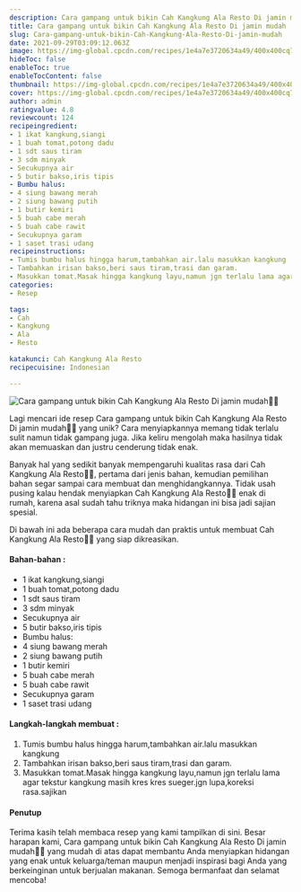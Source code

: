 ```yaml
---
description: Cara gampang untuk bikin Cah Kangkung Ala Resto Di jamin mudah"
title: Cara gampang untuk bikin Cah Kangkung Ala Resto Di jamin mudah
slug: Cara-gampang-untuk-bikin-Cah-Kangkung-Ala-Resto-Di-jamin-mudah
date: 2021-09-29T03:09:12.063Z
image: https://img-global.cpcdn.com/recipes/1e4a7e3720634a49/400x400cq70/photo.jpg
hideToc: false
enableToc: true
enableTocContent: false
thumbnail: https://img-global.cpcdn.com/recipes/1e4a7e3720634a49/400x400cq70/photo.jpg
cover: https://img-global.cpcdn.com/recipes/1e4a7e3720634a49/400x400cq70/photo.jpg
author: admin
ratingvalue: 4.8
reviewcount: 124
recipeingredient:
- 1 ikat kangkung,siangi
- 1 buah tomat,potong dadu
- 1 sdt saus tiram
- 3 sdm minyak
- Secukupnya air
- 5 butir bakso,iris tipis
- Bumbu halus:
- 4 siung bawang merah
- 2 siung bawang putih
- 1 butir kemiri
- 5 buah cabe merah
- 5 buah cabe rawit
- Secukupnya garam
- 1 saset trasi udang
recipeinstructions:
- Tumis bumbu halus hingga harum,tambahkan air.lalu masukkan kangkung
- Tambahkan irisan bakso,beri saus tiram,trasi dan garam.
- Masukkan tomat.Masak hingga kangkung layu,namun jgn terlalu lama agar tekstur kangkung masih kres kres sueger.jgn lupa,koreksi rasa.sajikan
categories:
- Resep

tags:
- Cah
- Kangkung
- Ala
- Resto

katakunci: Cah Kangkung Ala Resto
recipecuisine: Indonesian

---
```


![Cara gampang untuk bikin Cah Kangkung Ala Resto Di jamin mudah👩‍🍳](https://img-global.cpcdn.com/recipes/1e4a7e3720634a49/400x400cq70/photo.jpg)

Lagi mencari ide resep Cara gampang untuk bikin Cah Kangkung Ala Resto Di jamin mudah👩‍🍳 yang unik? Cara menyiapkannya memang tidak terlalu sulit namun tidak gampang juga. Jika keliru mengolah maka hasilnya tidak akan memuaskan dan justru cenderung tidak enak.

Banyak hal yang sedikit banyak mempengaruhi kualitas rasa dari Cah Kangkung Ala Resto👩‍🍳, pertama dari jenis bahan, kemudian pemilihan bahan segar sampai cara membuat dan menghidangkannya. Tidak usah pusing kalau hendak menyiapkan Cah Kangkung Ala Resto👩‍🍳 enak di rumah, karena asal sudah tahu triknya maka hidangan ini bisa jadi sajian spesial.

Di bawah ini ada beberapa cara mudah dan praktis untuk membuat Cah Kangkung Ala Resto👩‍🍳 yang siap dikreasikan.

<!--inarticleads1-->

#### Bahan-bahan :

- 1 ikat kangkung,siangi
- 1 buah tomat,potong dadu
- 1 sdt saus tiram
- 3 sdm minyak
- Secukupnya air
- 5 butir bakso,iris tipis
- Bumbu halus:
- 4 siung bawang merah
- 2 siung bawang putih
- 1 butir kemiri
- 5 buah cabe merah
- 5 buah cabe rawit
- Secukupnya garam
- 1 saset trasi udang

<!--inarticleads2-->

#### Langkah-langkah membuat :

1. Tumis bumbu halus hingga harum,tambahkan air.lalu masukkan kangkung
1. Tambahkan irisan bakso,beri saus tiram,trasi dan garam.
1. Masukkan tomat.Masak hingga kangkung layu,namun jgn terlalu lama agar tekstur kangkung masih kres kres sueger.jgn lupa,koreksi rasa.sajikan

#### Penutup

Terima kasih telah membaca resep yang kami tampilkan di sini. Besar harapan kami, Cara gampang untuk bikin Cah Kangkung Ala Resto Di jamin mudah👩‍🍳 yang mudah di atas dapat membantu Anda menyiapkan hidangan yang enak untuk keluarga/teman maupun menjadi inspirasi bagi Anda yang berkeinginan untuk berjualan makanan. Semoga bermanfaat dan selamat mencoba!